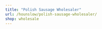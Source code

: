 ```yaml
---
title: "Polish Sausage Wholesaler"
url: /hounslow/polish-sausage-wholesaler/
shop: wholesale
---
```

